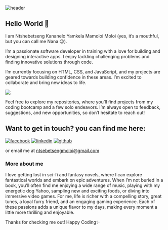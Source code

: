 
![header](https://github.com/user-attachments/assets/38ccd08e-eff0-452f-b9fd-18c40a4b91bd)
## Hello World 👋
I am Ntshebetseng Kananelo Yamkela Mamoloi Moloi (yes, it’s a mouthful, but you can call me Nana 😉).

I’m a passionate software developer in training with a love for building and designing interactive apps. I enjoy tackling challenging problems and finding innovative solutions through code.

I’m currently focusing on HTML, CSS, and JavaScript, and my projects are geared towards building confidence in these areas. I’m excited to collaborate and bring new ideas to life.

<a href="https://skillicons.dev"><img src="https://skillicons.dev/icons?i=html,css,js" /> </a>

Feel free to explore my repositories, where you’ll find projects from my coding bootcamp and a few solo endeavors. I’m always open to feedback, suggestions, and new opportunities, so don’t hesitate to reach out!

## Want to get in touch? you can find me here:
[![facebook](https://github.com/shikhar1020jais1/Git-Social/blob/master/Icons/Facebook.png (Facebook))][1]
[![linkedin](https://github.com/shikhar1020jais1/Git-Social/blob/master/Icons/LinkedIn.png (LinkedIn))][4]
[![github](https://github.com/shikhar1020jais1/Git-Social/blob/master/Icons/Github.png (Github))][5]

[1]: https://www.facebook.com/nmoloi3
[4]: https://www.linkedin.com/in/ntshebetseng-moloi-3a2900317/
[5]: https://www.github.com/NtshebetsengM

or email me at ntsebetsengmoloi@gmail.com

### More about me
I love getting lost in sci-fi and fantasy novels, where I can explore fantastical worlds and embark on epic adventures. When I’m not buried in a book, you’ll often find me enjoying a wide range of music, playing with my energetic dog Yahoo, sampling new and exciting foods, or diving into immersive video games. For me, life is richer with a compelling story, great tunes, a loyal furry friend, and an engaging gaming experience. Each of these passions adds a unique flavor to my days, making every moment a little more thrilling and enjoyable.

Thanks for checking me out! 
Happy Coding✨
